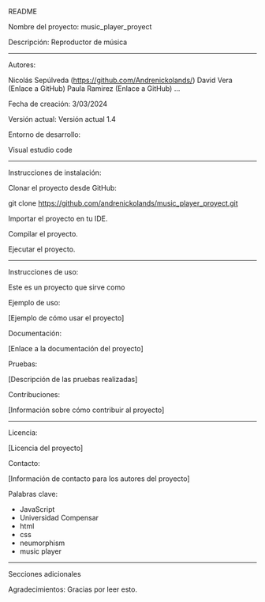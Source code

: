README

Nombre del proyecto: music_player_proyect

Descripción: Reproductor de música

---

Autores:

Nicolás Sepúlveda (https://github.com/Andrenickolands/)
David Vera (Enlace a GitHub)
Paula Ramirez (Enlace a GitHub)
...

Fecha de creación: 3/03/2024

Versión actual: Versión actual 1.4

Entorno de desarrollo:

Visual estudio code

---

Instrucciones de instalación:

Clonar el proyecto desde GitHub:

git clone https://github.com/andrenickolands/music_player_proyect.git

Importar el proyecto en tu IDE.

Compilar el proyecto.

Ejecutar el proyecto.

---

Instrucciones de uso:

Este es un proyecto que sirve como

Ejemplo de uso:

[Ejemplo de cómo usar el proyecto]

Documentación:

[Enlace a la documentación del proyecto]

Pruebas:

[Descripción de las pruebas realizadas]

Contribuciones:

[Información sobre cómo contribuir al proyecto]

---

Licencia:

[Licencia del proyecto]

Contacto:

[Información de contacto para los autores del proyecto]

Palabras clave:

- JavaScript
- Universidad Compensar
- html
- css
- neumorphism
- music player

---

Secciones adicionales

Agradecimientos: Gracias por leer esto.
